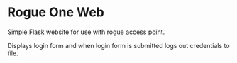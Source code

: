 # Rogue One Web

Simple Flask website for use with rogue access point.

Displays login form and when login form is submitted logs out credentials to file.
